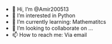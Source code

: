 - 👋 Hi, I’m @Amir200513
- 👀 I’m interested in Python
- 🌱 I’m currently learning: Mathematitcs
- 💞️ I’m looking to collaborate on ...
- 📫 How to reach me: Via email 


<!---
Amir200513/Amir200513 is a ✨ special ✨ repository because its `README.md` (this file) appears on your GitHub profile.
You can click the Preview link to take a look at your changes.
--->
